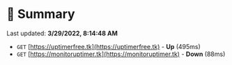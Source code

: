 # 📖 Summary
Last updated: **3/29/2022, 8:14:48 AM**

- `GET` [https://uptimerfree.tk](https://uptimerfree.tk) - **Up** (495ms)
- `GET` [https://monitoruptimer.tk](https://monitoruptimer.tk) - **Down** (88ms)
